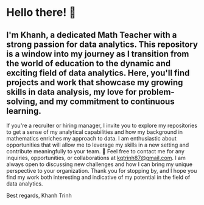 # Hello there! 👋

## I'm Khanh, a dedicated Math Teacher with a strong passion for data analytics. This repository is a window into my journey as I transition from the world of education to the dynamic and exciting field of data analytics. Here, you'll find projects and work that showcase my growing skills in data analysis, my love for problem-solving, and my commitment to continuous learning.
If you're a recruiter or hiring manager, I invite you to explore my repositories to get a sense of my analytical capabilities and how my background in mathematics enriches my approach to data. I am enthusiastic about opportunities that will allow me to leverage my skills in a new setting and contribute meaningfully to your team.
📧 Feel free to contact me for any inquiries, opportunities, or collaborations at kqtrinh87@gmail.com. I am always open to discussing new challenges and how I can bring my unique perspective to your organization.
Thank you for stopping by, and I hope you find my work both interesting and indicative of my potential in the field of data analytics.

Best regards,
Khanh Trinh
